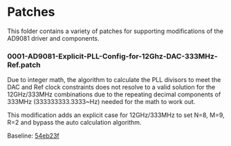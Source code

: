 # Patches
This folder contains a variety of patches for supporting modifications of the
AD9081 driver and components.

### 0001-AD9081-Explicit-PLL-Config-for-12Ghz-DAC-333MHz-Ref.patch
Due to integer math, the algorithm to calculate the PLL divisors to meet the DAC
and Ref clock constraints does not resolve to a valid solution for the 12GHz/333MHz
combinations due to the repeating decimal components of 333MHz (333333333.3333~Hz)
needed for the math to work out.

This modification adds an explicit case for 12GHz/333MHz to set N=8, M=9, R=2
and bypass the auto calculation algorithm.

Baseline: [54eb23f](https://github.com/analogdevicesinc/linux/commits/54eb23f4b5c6093916f208772627f7b68f495559)
